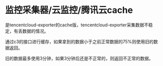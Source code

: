# 监控采集器/云监控/腾讯云cache

是tencentcloud-exporter的cache版，tencentcloud-exporter采集数据不稳定，有丢数据的情况。

通过c3的接口进行缓存，如果拿到的数据小于之前正常数据的75%则使用旧的数据返回。

旧的数据最多使用3分钟，如果3分钟后还是不正常的，则返回不正常的数据。
